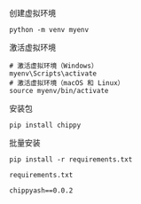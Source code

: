
创建虚拟环境
```
python -m venv myenv
```

激活虚拟环境
```
# 激活虚拟环境（Windows） 
myenv\Scripts\activate 
# 激活虚拟环境（macOS 和 Linux）
source myenv/bin/activate

```

安装包 
```
pip install chippy

```

批量安装
```
pip install -r requirements.txt

```

```
requirements.txt

chippyash==0.0.2
```

